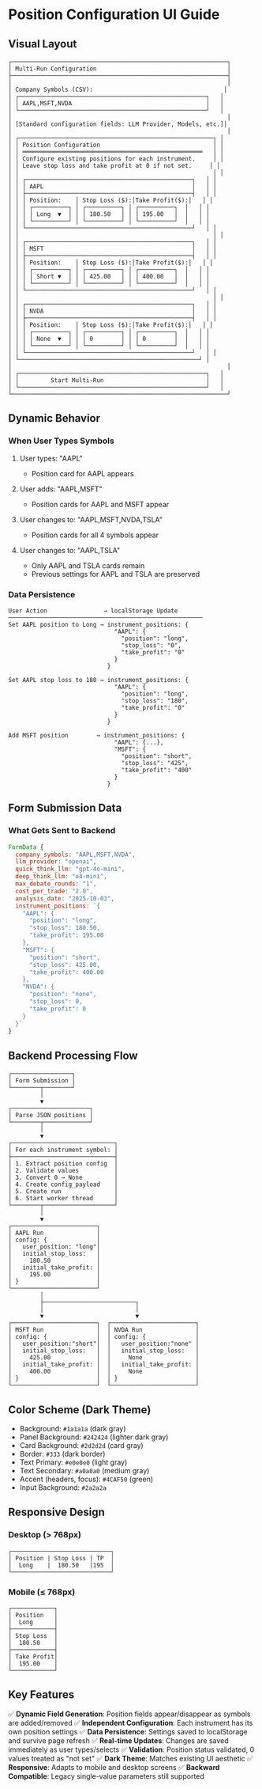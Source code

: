 # Position Configuration UI Guide

## Visual Layout

```
┌─────────────────────────────────────────────────────────────┐
│ Multi-Run Configuration                                     │
├─────────────────────────────────────────────────────────────┤
│                                                             │
│ Company Symbols (CSV):                                     │
│ ┌─────────────────────────────────────────────────────┐   │
│ │ AAPL,MSFT,NVDA                                      │   │
│ └─────────────────────────────────────────────────────┘   │
│                                                             │
│ [Standard configuration fields: LLM Provider, Models, etc.]│
│                                                             │
│ ┌───────────────────────────────────────────────────────┐ │
│ │ Position Configuration                                │ │
│ │ ═══════════════════════════════════════════════════   │ │
│ │ Configure existing positions for each instrument.     │ │
│ │ Leave stop loss and take profit at 0 if not set.     │ │
│ │                                                       │ │
│ │ ┌───────────────────────────────────────────────┐   │ │
│ │ │ AAPL                                          │   │ │
│ │ ├───────────────────────────────────────────────┤   │ │
│ │ │ Position:    │ Stop Loss ($):│Take Profit($):│   │ │
│ │ │ ┌──────────┐ │ ┌──────────┐ │ ┌──────────┐  │   │ │
│ │ │ │ Long  ▼  │ │ │ 180.50   │ │ │ 195.00   │  │   │ │
│ │ │ └──────────┘ │ └──────────┘ │ └──────────┘  │   │ │
│ │ └───────────────────────────────────────────────┘   │ │
│ │                                                       │ │
│ │ ┌───────────────────────────────────────────────┐   │ │
│ │ │ MSFT                                          │   │ │
│ │ ├───────────────────────────────────────────────┤   │ │
│ │ │ Position:    │ Stop Loss ($):│Take Profit($):│   │ │
│ │ │ ┌──────────┐ │ ┌──────────┐ │ ┌──────────┐  │   │ │
│ │ │ │ Short ▼  │ │ │ 425.00   │ │ │ 400.00   │  │   │ │
│ │ │ └──────────┘ │ └──────────┘ │ └──────────┘  │   │ │
│ │ └───────────────────────────────────────────────┘   │ │
│ │                                                       │ │
│ │ ┌───────────────────────────────────────────────┐   │ │
│ │ │ NVDA                                          │   │ │
│ │ ├───────────────────────────────────────────────┤   │ │
│ │ │ Position:    │ Stop Loss ($):│Take Profit($):│   │ │
│ │ │ ┌──────────┐ │ ┌──────────┐ │ ┌──────────┐  │   │ │
│ │ │ │ None  ▼  │ │ │ 0        │ │ │ 0        │  │   │ │
│ │ │ └──────────┘ │ └──────────┘ │ └──────────┘  │   │ │
│ │ └───────────────────────────────────────────────┘   │ │
│ └───────────────────────────────────────────────────┘ │
│                                                             │
│ ┌─────────────────────────────────────────────────────┐   │
│ │         Start Multi-Run                             │   │
│ └─────────────────────────────────────────────────────┘   │
└─────────────────────────────────────────────────────────────┘
```

## Dynamic Behavior

### When User Types Symbols
1. User types: "AAPL"
   - Position card for AAPL appears
   
2. User adds: "AAPL,MSFT"
   - Position cards for AAPL and MSFT appear
   
3. User changes to: "AAPL,MSFT,NVDA,TSLA"
   - Position cards for all 4 symbols appear
   
4. User changes to: "AAPL,TSLA"
   - Only AAPL and TSLA cards remain
   - Previous settings for AAPL and TSLA are preserved

### Data Persistence
```
User Action                → localStorage Update
───────────────────────────────────────────────────────
Set AAPL position to Long → instrument_positions: {
                              "AAPL": {
                                "position": "long",
                                "stop_loss": "0",
                                "take_profit": "0"
                              }
                            }

Set AAPL stop loss to 180 → instrument_positions: {
                              "AAPL": {
                                "position": "long",
                                "stop_loss": "180",
                                "take_profit": "0"
                              }
                            }

Add MSFT position        → instrument_positions: {
                              "AAPL": {...},
                              "MSFT": {
                                "position": "short",
                                "stop_loss": "425",
                                "take_profit": "400"
                              }
                            }
```

## Form Submission Data

### What Gets Sent to Backend
```javascript
FormData {
  company_symbols: "AAPL,MSFT,NVDA",
  llm_provider: "openai",
  quick_think_llm: "gpt-4o-mini",
  deep_think_llm: "o4-mini",
  max_debate_rounds: "1",
  cost_per_trade: "2.0",
  analysis_date: "2025-10-03",
  instrument_positions: `{
    "AAPL": {
      "position": "long",
      "stop_loss": 180.50,
      "take_profit": 195.00
    },
    "MSFT": {
      "position": "short",
      "stop_loss": 425.00,
      "take_profit": 400.00
    },
    "NVDA": {
      "position": "none",
      "stop_loss": 0,
      "take_profit": 0
    }
  }`
}
```

## Backend Processing Flow

```
┌─────────────────┐
│ Form Submission │
└────────┬────────┘
         │
         ▼
┌──────────────────────┐
│ Parse JSON positions │
└────────┬─────────────┘
         │
         ▼
┌─────────────────────────────┐
│ For each instrument symbol: │
├─────────────────────────────┤
│ 1. Extract position config  │
│ 2. Validate values          │
│ 3. Convert 0 → None         │
│ 4. Create config_payload    │
│ 5. Create run               │
│ 6. Start worker thread      │
└────────┬────────────────────┘
         │
         ▼
┌────────────────────────┐
│ AAPL Run               │
│ config: {              │
│   user_position: "long"│
│   initial_stop_loss:   │
│     180.50             │
│   initial_take_profit: │
│     195.00             │
│ }                      │
└────────────────────────┘
         │
         ├──────────────────────────┐
         │                          │
         ▼                          ▼
┌────────────────────────┐  ┌────────────────────────┐
│ MSFT Run               │  │ NVDA Run               │
│ config: {              │  │ config: {              │
│   user_position:"short"│  │   user_position:"none" │
│   initial_stop_loss:   │  │   initial_stop_loss:   │
│     425.00             │  │     None               │
│   initial_take_profit: │  │   initial_take_profit: │
│     400.00             │  │     None               │
│ }                      │  │ }                      │
└────────────────────────┘  └────────────────────────┘
```

## Color Scheme (Dark Theme)

- Background: `#1a1a1a` (dark gray)
- Panel Background: `#242424` (lighter dark gray)
- Card Background: `#2d2d2d` (card gray)
- Border: `#333` (dark border)
- Text Primary: `#e0e0e0` (light gray)
- Text Secondary: `#a0a0a0` (medium gray)
- Accent (headers, focus): `#4CAF50` (green)
- Input Background: `#2a2a2a`

## Responsive Design

### Desktop (> 768px)
```
┌────────────────────────────┐
│ Position | Stop Loss | TP  │
│  Long    |  180.50   |195  │
└────────────────────────────┘
```

### Mobile (≤ 768px)
```
┌────────────┐
│ Position   │
│  Long      │
├────────────┤
│ Stop Loss  │
│  180.50    │
├────────────┤
│ Take Profit│
│  195.00    │
└────────────┘
```

## Key Features

✅ **Dynamic Field Generation**: Position fields appear/disappear as symbols are added/removed
✅ **Independent Configuration**: Each instrument has its own position settings
✅ **Data Persistence**: Settings saved to localStorage and survive page refresh
✅ **Real-time Updates**: Changes are saved immediately as user types/selects
✅ **Validation**: Position status validated, 0 values treated as "not set"
✅ **Dark Theme**: Matches existing UI aesthetic
✅ **Responsive**: Adapts to mobile and desktop screens
✅ **Backward Compatible**: Legacy single-value parameters still supported
